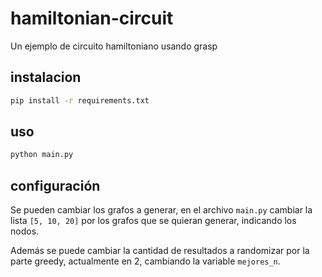 # hamiltonian-circuit
Un ejemplo de circuito hamiltoniano usando grasp

## instalacion
```bash
pip install -r requirements.txt
```

## uso
```bash
python main.py
```

## configuración
Se pueden cambiar los grafos a generar, en el archivo `main.py` cambiar la lista `[5, 10, 20]` por los grafos que se quieran generar, indicando los nodos.

Además se puede cambiar la cantidad de resultados a randomizar por la parte greedy, actualmente en 2, cambiando la variable `mejores_n`.
